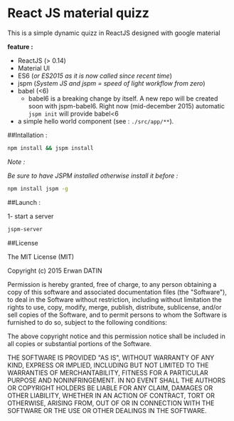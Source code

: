 React JS material quizz
=========

This is a simple dynamic quizz in ReactJS designed with google material

**feature :** 

- ReactJS (> 0.14)
- Material UI 
- ES6 (*or ES2015 as it is now called since recent time*)
- jspm (*System JS and jspm = speed of light workflow from zero*) 
- babel (<6)
  - babel6 is a breaking change by itself. A new repo will be created soon with jspm-babel6.
  Right now (mid-december 2015) automatic `jspm init` will provide babel<6
- a simple hello world component (see : `./src/app/**`).



##Intallation :

```bash
npm install && jspm install
```

*Note :*

*Be sure to have JSPM installed otherwise install it before :*
```bash
npm install jspm -g
```





##Launch  : 

1- start a server 
```bash
jspm-server
```



##License

The MIT License (MIT)

Copyright (c) 2015 Erwan DATIN

Permission is hereby granted, free of charge, to any person obtaining a copy
of this software and associated documentation files (the "Software"), to deal
in the Software without restriction, including without limitation the rights
to use, copy, modify, merge, publish, distribute, sublicense, and/or sell
copies of the Software, and to permit persons to whom the Software is
furnished to do so, subject to the following conditions:

The above copyright notice and this permission notice shall be included in
all copies or substantial portions of the Software.

THE SOFTWARE IS PROVIDED "AS IS", WITHOUT WARRANTY OF ANY KIND, EXPRESS OR
IMPLIED, INCLUDING BUT NOT LIMITED TO THE WARRANTIES OF MERCHANTABILITY,
FITNESS FOR A PARTICULAR PURPOSE AND NONINFRINGEMENT. IN NO EVENT SHALL THE
AUTHORS OR COPYRIGHT HOLDERS BE LIABLE FOR ANY CLAIM, DAMAGES OR OTHER
LIABILITY, WHETHER IN AN ACTION OF CONTRACT, TORT OR OTHERWISE, ARISING FROM,
OUT OF OR IN CONNECTION WITH THE SOFTWARE OR THE USE OR OTHER DEALINGS IN
THE SOFTWARE.
